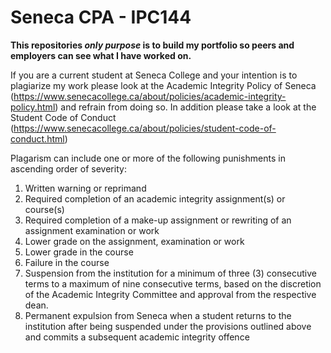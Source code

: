 # Seneca CPA - IPC144

**This repositories _only purpose_ is to build my portfolio so peers and employers can see what I have worked on.**

If you are a current student at Seneca College and your intention is to plagiarize my work please look at the Academic Integrity Policy of Seneca (https://www.senecacollege.ca/about/policies/academic-integrity-policy.html) and refrain from doing so.
In addition please take a look at the Student Code of Conduct (https://www.senecacollege.ca/about/policies/student-code-of-conduct.html)

Plagarism can include one or more of the following punishments in ascending order of severity:
1. Written warning or reprimand
2. Required completion of an academic integrity assignment(s) or course(s)
3. Required completion of a make-up assignment or rewriting of an assignment examination or work
4. Lower grade on the assignment, examination or work
5. Lower grade in the course
6. Failure in the course
7. Suspension from the institution for a minimum of three (3) consecutive terms to a maximum of nine    consecutive terms, based on the discretion of the Academic Integrity Committee and approval from the respective dean.
8. Permanent expulsion from Seneca when a student returns to the institution after being suspended under  the provisions outlined above and commits a subsequent academic integrity offence
